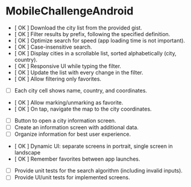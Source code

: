 # MobileChallengeAndroid

- [ OK ] Download the city list from the provided gist.
- [ OK ] Filter results by prefix, following the specified definition.
- [ OK ] Optimize search for speed (app loading time is not important).
- [ OK ] Case-insensitive search.
- [ OK ] Display cities in a scrollable list, sorted alphabetically (city, country).
- [ OK ] Responsive UI while typing the filter.
- [ OK ] Update the list with every change in the filter.
- [ OK ] Allow filtering only favorites.
- [ ] Each city cell shows name, country, and coordinates.
- [ OK ] Allow marking/unmarking as favorite.
- [ OK ] On tap, navigate the map to the city coordinates.
- [ ] Button to open a city information screen.
- [ ] Create an information screen with additional data.
- [ ] Organize information for best user experience.
- [ OK ] Dynamic UI: separate screens in portrait, single screen in landscape
- [ OK ] Remember favorites between app launches.
- [ ] Provide unit tests for the search algorithm (including invalid inputs).
- [ ] Provide UI/unit tests for implemented screens.